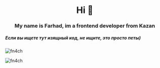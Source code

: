 <h1 align="center">Hi 👋</h1>
<h3 align="center">My name is Farhad, im a frontend developer from Kazan</h3>
<h5>Если вы ищете тут изящный код, не ищите, это просто петы)</h5>

<p><img align="center" src="https://github-readme-stats.vercel.app/api/top-langs?username=fn4ch&show_icons=true&locale=en&layout=compact" alt="fn4ch" />&nbsp;</p>

<p align="left"> <img src="https://komarev.com/ghpvc/?username=fn4ch&label=Profile%20views&color=0e75b6&style=flat" alt="fn4ch" /> </p>
